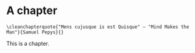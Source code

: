 # A chapter

```{=latex}
\cleanchapterquote{"Mens cujusque is est Quisque" – "Mind Makes the Man"}{Samuel Pepys}{}
```

This is a chapter.
